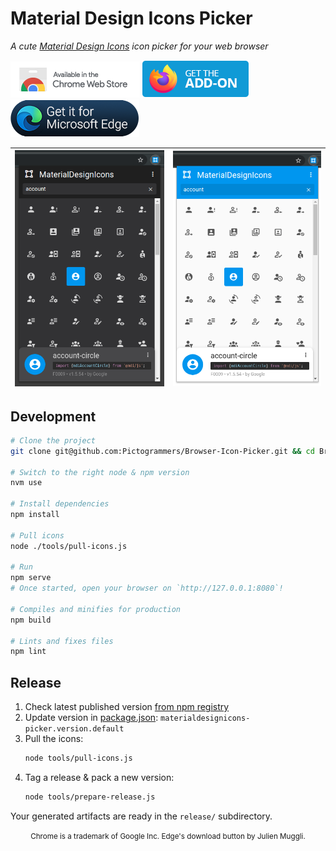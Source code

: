 # Material Design Icons Picker
*A cute [Material Design Icons](https://pictogrammers.com/library/mdi) icon picker for your web browser*

[![Download on Chrome Web Store](doc/download-chrome-web-store.png)](https://chrome.google.com/webstore/detail/materialdesignicons-picke/edjaedpifkihpjkcgknfokmibkoafhme)
[![Download for Firefox](doc/download-firefox.png)](https://addons.mozilla.org/en-US/firefox/addon/materialdesignicons-picker/)
[![Download for Edge](doc/download-edge.png)](https://microsoftedge.microsoft.com/addons/detail/materialdesignicons-picke/iinekiifciemnoaeehkaoplmopafhiba)

| ![MaterialDesignIcons-Picker](doc/screenshot-dark.png) | ![MaterialDesignIcons-Picker](doc/screenshot-light.png) |
|:---:|:---:|

## Development

```bash
# Clone the project
git clone git@github.com:Pictogrammers/Browser-Icon-Picker.git && cd Browser-Icon-Picker

# Switch to the right node & npm version
nvm use

# Install dependencies
npm install

# Pull icons
node ./tools/pull-icons.js

# Run
npm serve
# Once started, open your browser on `http://127.0.0.1:8080`!

# Compiles and minifies for production
npm build

# Lints and fixes files
npm lint
```

## Release

1. Check latest published version [from npm registry](https://www.npmjs.com/package/@mdi/font)
2. Update version in [package.json](./package.json): `materialdesignicons-picker.version.default`
3. Pull the icons:
    ```bash
    node tools/pull-icons.js
    ```
4. Tag a release & pack a new version:
    ```bash
    node tools/prepare-release.js
    ```

Your generated artifacts are ready in the `release/` subdirectory.

<p align="center">
<small>Chrome is a trademark of Google Inc. Edge's download button by Julien Muggli.</small>
</p>
